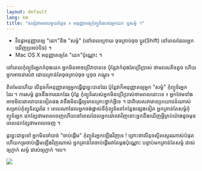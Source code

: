 ```yaml
---
layout: default
lang: km
title: "សន្សំ​​ថាម​ពល​មួយ​ចំនួន​ ៖ អនុញ្ញាតឲ្យ​កុំព្យូទ័រ​​របស់​អ្នក​ដេក ឬ​សម្ងំ ។"
---
```


<ul>
<li>វីនដូ​អនុញ្ញាតឲ្យ​ "ដេក​"​និង​ "សម្ងំ" (នៅ​ពេល​ក្រោយ ចុច​គ្រាប់​ចុច​ ប្តូរ(Shift)​ នៅ​ពេល​ដែល​អ្នក​ឃើញ​ 
ប្រអប់​បិទ​) ។</li>
<li>Mac OS X អនុញ្ញាត​ឲ្យ​តែ "ដេក​"​ប៉ុណ្ណោះ​ ។</li>
</ul>

នៅ​ពេល​កុំព្យូទ័រ​អ្នក​កំពុង​ដេក​ អ្នក​មិន​អាច​ប្រើ​វា​បាន​ទេ​ ប៉ុន្តែ​វា​កំពុង​តែ​​ប្រើប្រាស់ 
ថាម​ពល​​តិចតួច ហើយ​អ្នក​អាចដាស់​វា​​​ ដោយ​​គ្រាន់​តែ​ចុច​​គ្រាប់​ចុច​ ឬ​ចុច​ 
កណ្តុរ​ ។

ពិត​មែន​ហើយ​ លីនុច​ក៏​​អនុញ្ញាត​ឲ្យ​អ្ន​ក​ធ្វើ​ដូច្នេះ​​បាន​ដែរ​ ប៉ុន្តែ​វាក៏​អនុញ្ញាត​ឲ្យ​អ្នក​ 
"សម្ងំ​" កុំព្យូទ័រ​អ្នក​ដែរ ។ ការ​សម្ងំ​ ដូច​នឹង​កា​រ​ដេក​ដែរ​ ប៉ុន្តែ​ 
កុំព្យូទ័រ​របស់​អ្នក​​មិន​ប្រើប្រាស់​​ថាម​ពល​នោះ​ទេ ៖ អ្នក​ថែម​ទាំង​អាច​មិន​ដោត​វា​​បាន​ទៀត​ផង​ 
វា​នឹង​មិនធ្វើ​ឲ្យ​មាន​គ្រោះ​ថ្នាក់​អ្វី​​ទេ ។ ជា​ពិសេស​វា​មាន​ប្រយោជន៍​ណាស់​សម្រាប់កុំព្យូទ័រ​យួរ​ដៃ​ ៖ ពេល​ណា​ 
ដែល​អ្នក​ចង់​ផ្លាស់​ទី​កុំព្យូទ័រ​ទៅ​កន្លែង​ផ្សេង​ទៀត​ អ្នក​គ្រាន់​តែ​សម្ងំ​កុំព្យូទ័រ​អ្នក​ ដក​ខ្សែ​ថាមពល​ចេញ​
ហើយ​នៅ​ពេល​ដែល​អ្នក​ដោត​​​វា​វិញ​នោះ​អ្នក​​នឹង​ឃើញ​អ្វី​គ្រប់​យ៉ាង​ដូច​មុន​ពេល​ដក​ខ្សែ​ថាមពល​ចេញ ។

ដូច្នេះជា​ទូទៅ អ្នក​មិន​ចាំ​បាច់​ "ចាប់​ផ្តើម​" កុំព្យូទ័រ​អ្នក​ឡើង​វិញ​ទេ ​! 
ព្រោះ​ថា​​លីនុច​ស្ថិតស្ថេរ​ណាស់​​បំផុត​ ហើយ​កម្រ​​​ចាប់​ផ្តើម​ឡើង​វិញ​ណាស់​ អ្នកគ្រាន់​តែ​ចាប់​ផ្តើម​
វា​តែ​ម្តង​ប៉ុណ្ណោះ បន្ទាប់​មក​គ្រាន់​តែ​សម្ងំ ដាស់​ឲ្យ​ភ្ញាក់​ សម្ងំ ដាស់​ឲ្យ​ភ្ញាក់​ 
។ល។

<img src="Images/suspend_hibernate_thumb.png" />




